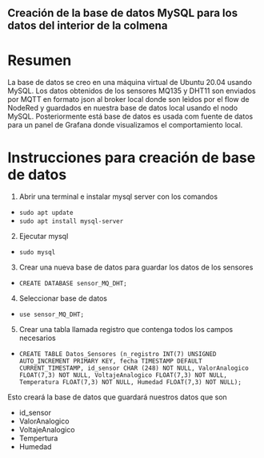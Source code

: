 ## Creación de la base de datos MySQL para los datos del interior de la colmena

# Resumen

La base de datos se creo en una máquina virtual de Ubuntu 20.04 usando MySQL. Los datos obtenidos de los sensores MQ135 y DHT11 son enviados por MQTT en formato json al broker local donde son leìdos por el flow de NodeRed y guardados en nuestra base de datos local usando el nodo MySQL. Posteriormente está base de datos es usada com fuente de datos para un panel de Grafana donde visualizamos el comportamiento local.

# Instrucciones para creación de base de datos

1. Abrir una terminal e instalar mysql server con los comandos
* `sudo apt update`
* `sudo apt install mysql-server`
    
2. Ejecutar mysql
* `sudo mysql`
    
3. Crear una nueva base de datos para guardar los datos de los sensores
* `CREATE DATABASE sensor_MQ_DHT;`
    
4. Seleccionar base de datos
* `use sensor_MQ_DHT;`
    
5. Crear una tabla llamada registro que contenga todos los campos necesarios
* `CREATE TABLE Datos_Sensores (n_registro INT(7) UNSIGNED AUTO_INCREMENT PRIMARY KEY, fecha TIMESTAMP DEFAULT CURRENT_TIMESTAMP, id_sensor CHAR (248) NOT NULL, ValorAnalogico FLOAT(7,3) NOT NULL, VoltajeAnalogico FLOAT(7,3) NOT NULL, Temperatura FLOAT(7,3) NOT NULL, Humedad FLOAT(7,3) NOT NULL);`
    
Esto creará la base de datos que guardará nuestros datos que son
* id_sensor
* ValorAnalogico
* VoltajeAnalogico
* Tempertura
* Humedad

